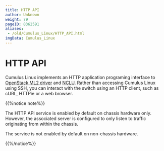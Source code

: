 ```yaml
---
title: HTTP API
author: Unknown
weight: 79
pageID: 8362591
aliases:
 - /old/Cumulus_Linux/HTTP_API.html
imgData: Cumulus_Linux
---
```

# HTTP API

Cumulus Linux implements an HTTP application programing interface to
[OpenStack ML2
driver](/old/Cumulus_Linux/OpenStack_Neutron_ML2_and_Cumulus_Linux.html)
and [NCLU](/old/Cumulus_Linux/Network_Command_Line_Utility_-_NCLU.html).
Rather than accessing Cumulus Linux using SSH, you can interact with the
switch using an HTTP client, such as cURL, HTTPie or a web browser.

{{%notice note%}}

The HTTP API service is enabled by default on chassis hardware only.
However, the associated server is configured to only listen to traffic
originating from within the chassis.

The service is not enabled by default on non-chassis hardware.

{{%/notice%}}
